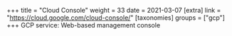 +++
title = "Cloud Console"
weight = 33
date = 2021-03-07
[extra]
link = "https://cloud.google.com/cloud-console/"
[taxonomies]
groups = ["gcp"]
+++
GCP service: Web-based management console


